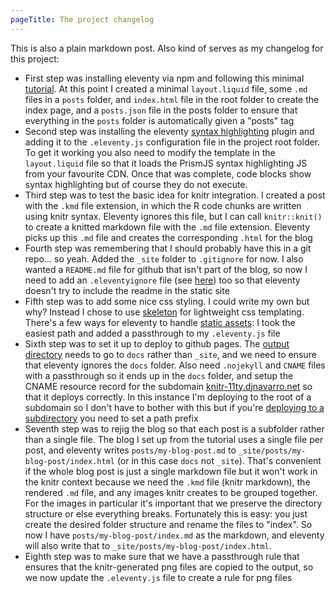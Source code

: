 ```yaml
---
pageTitle: The project changelog
---
```


This is also a plain markdown post. Also kind of serves as my changelog for this project:

- First step was installing eleventy via npm and following this minimal [tutorial](https://www.filamentgroup.com/lab/build-a-blog/). At this point I created a minimal `layout.liquid` file, some `.md` files in a `posts` folder, and `index.html` file in the root folder to create the index page, and a `posts.json` file in the posts folder to ensure that everything in the `posts` folder is automatically given a "posts" tag 
- Second step was installing the eleventy [syntax highlighting](https://www.11ty.dev/docs/plugins/syntaxhighlight/) plugin and adding it to the `.eleventy.js` configuration file in the project root folder. To get it working you also need to modify the template in the `layout.liquid` file so that it loads the PrismJS syntax highlighting JS from your favourite CDN. Once that was complete, code blocks show syntax highlighting but of course they do not execute.
- Third step was to test the basic idea for knitr integration. I created a post with the `.kmd` file extension, in which the R code chunks are written using knitr syntax. Eleventy ignores this file, but I can call `knitr::knit()` to create a knitted markdown file with the `.md` file extension. Eleventy picks up this `.md` file and creates the corresponding `.html` for the blog 
- Fourth step was remembering that I should probably have this in a git repo... so yeah. Added the `_site` folder to `.gitignore` for now. I also wanted a `README.md` file for github that isn't part of the blog, so now I need to add an `.eleventyignore` file (see [here](https://www.11ty.dev/docs/ignores/)) too so that eleventy doesn't try to include the readme in the static site
- Fifth step was to add some nice css styling. I could write my own but why? Instead I chose to use [skeleton](https://getskeleton.com) for lightweight css templating. There's a few ways for eleventy to handle [static assets](https://www.11ty.dev/docs/assets/): I took the easiest path and added a passthrough to my `.eleventy.js` file
- Sixth step was to set it up to deploy to github pages. The [output directory](https://www.11ty.dev/docs/config/#output-directory) needs to go to `docs` rather than `_site`, and we need to ensure that eleventy ignores the `docs` folder. Also need `.nojekyll` and `CNAME` files with a passthrough so it ends up in the `docs` folder, and setup the CNAME resource record for the subdomain [knitr-11ty.djnavarro.net](https://knitr-11ty.djnavarro.net) so that it deploys correctly. In this instance I'm deploying to the root of a subdomain so I don't have to bother with this but if you're [deploying to a subdirectory](https://www.11ty.dev/docs/config/#deploy-to-a-subdirectory-with-a-path-prefix) you need to set a path prefix
- Seventh step was to rejig the blog so that each post is a subfolder rather than a single file. The blog I set up from the tutorial uses a single file per post, and eleventy writes `posts/my-blog-post.md` to `_site/posts/my-blog-post/index.html` (or in this case `docs` not `_site`). That's convenient if the whole blog post is just a single markdown file but it won't work in the knitr context because we need the `.kmd` file (knitr markdown), the rendered `.md` file, and any images knitr creates to be grouped together. For the images in particular it's important that we preserve the directory structure or else everything breaks. Fortunately this is easy: you just create the desired folder structure and rename the files to "index". So now I have `posts/my-blog-post/index.md` as the markdown, and eleventy will also write that to `_site/posts/my-blog-post/index.html`.
- Eighth step was to make sure that we have a passthrough rule that ensures that the knitr-generated png files are copied to the output, so we now update the `.eleventy.js` file to create a rule for png files
